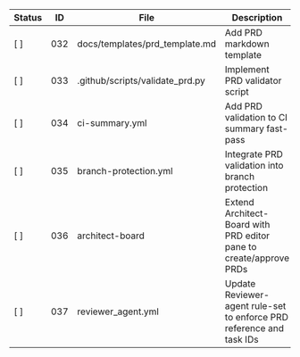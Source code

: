 | Status | ID  | File                              | Description                                                                                               |
|--------|-----|-----------------------------------|-----------------------------------------------------------------------------------------------------------|
| [ ]    | 032 | docs/templates/prd_template.md    | Add PRD markdown template                                                                                 |
| [ ]    | 033 | .github/scripts/validate_prd.py   | Implement PRD validator script                                                                            |
| [ ]    | 034 | ci-summary.yml                    | Add PRD validation to CI summary fast-pass                                                                |
| [ ]    | 035 | branch-protection.yml             | Integrate PRD validation into branch protection                                                           |
| [ ]    | 036 | architect-board                   | Extend Architect-Board with PRD editor pane to create/approve PRDs                                        |
| [ ]    | 037 | reviewer_agent.yml                | Update Reviewer-agent rule-set to enforce PRD reference and task IDs                                      |
